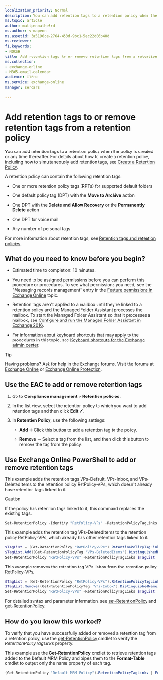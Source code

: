 ```yaml
---
localization_priority: Normal
description: You can add retention tags to a retention policy when the policy is created or any time thereafter. For details about how to create a retention policy, including how to simultaneously add retention tags, see Create a Retention Policy.
ms.topic: article
author: mattpennathe3rd
ms.author: v-mapenn
ms.assetid: 3a5196ce-2764-453d-9bc1-5ec22d06b40d
ms.reviewer: 
f1.keywords:
- NOCSH
title: Add retention tags to or remove retention tags from a retention policy
ms.collection: 
- exchange-online
- M365-email-calendar
audience: ITPro
ms.service: exchange-online
manager: serdars

---
```


# Add retention tags to or remove retention tags from a retention policy

You can add retention tags to a retention policy when the policy is created or any time thereafter. For details about how to create a retention policy, including how to simultaneously add retention tags, see [Create a Retention Policy](create-a-retention-policy.md).

A retention policy can contain the following retention tags:

- One or more retention policy tags (RPTs) for supported default folders

- One default policy tag (DPT) with the **Move to Archive** action

- One DPT with the **Delete and Allow Recovery** or the **Permanently Delete** action

- One DPT for voice mail

- Any number of personal tags

For more information about retention tags, see [Retention tags and retention policies](retention-tags-and-policies.md).

## What do you need to know before you begin?

- Estimated time to completion: 10 minutes.

- You need to be assigned permissions before you can perform this procedure or procedures. To see what permissions you need, see the "Messaging records management" entry in the [Feature permissions in Exchange Online](../../permissions-exo/feature-permissions.md) topic.

- Retention tags aren't applied to a mailbox until they're linked to a retention policy and the Managed Folder Assistant processes the mailbox. To start the Managed Folder Assistant so that it processes a mailbox, see [Configure and run the Managed Folder Assistant in Exchange 2016](https://technet.microsoft.com/library/9fcfb9b6-bd24-4218-a163-bc599cd5476a.aspx).

- For information about keyboard shortcuts that may apply to the procedures in this topic, see [Keyboard shortcuts for the Exchange admin center](../../accessibility/keyboard-shortcuts-in-admin-center.md).

> [!TIP]
> Having problems? Ask for help in the Exchange forums. Visit the forums at [Exchange Online](https://go.microsoft.com/fwlink/p/?linkId=267542) or [Exchange Online Protection](https://go.microsoft.com/fwlink/p/?linkId=285351).

## Use the EAC to add or remove retention tags

1. Go to **Compliance management** \> **Retention policies**.

2. In the list view, select the retention policy to which you want to add retention tags and then click **Edit** ![Edit icon](../../media/ITPro_EAC_EditIcon.gif).

3. In **Retention Policy**, use the following settings:

   - **Add** ![Add Icon](../../media/ITPro_EAC_AddIcon.gif) Click this button to add a retention tag to the policy.

   - **Remove** ![Remove icon](../../media/ITPro_EAC_RemoveIcon.gif) Select a tag from the list, and then click this button to remove the tag from the policy.

## Use Exchange Online PowerShell to add or remove retention tags

This example adds the retention tags VPs-Default, VPs-Inbox, and VPs-DeletedItems to the retention policy RetPolicy-VPs, which doesn't already have retention tags linked to it.

> [!CAUTION]
> If the policy has retention tags linked to it, this command replaces the existing tags.

```PowerShell
Set-RetentionPolicy -Identity "RetPolicy-VPs" -RetentionPolicyTagLinks "VPs-Default","VPs-Inbox","VPs-DeletedItems"
```

This example adds the retention tag VPs-DeletedItems to the retention policy RetPolicy-VPs, which already has other retention tags linked to it.

```PowerShell
$TagList = (Get-RetentionPolicy "RetPolicy-VPs").RetentionPolicyTagLinks
$TagList.Add((Get-RetentionPolicyTag 'VPs-DeletedItems').DistinguishedName)
Set-RetentionPolicy "RetPolicy-VPs" -RetentionPolicyTagLinks $TagList
```

This example removes the retention tag VPs-Inbox from the retention policy RetPolicy-VPs.

```PowerShell
$TagList = (Get-RetentionPolicy "RetPolicy-VPs").RetentionPolicyTagLinks
$TagList.Remove((Get-RetentionPolicyTag 'VPs-Inbox').DistinguishedName)
Set-RetentionPolicy "RetPolicy-VPs" -RetentionPolicyTagLinks $TagList
```

For detailed syntax and parameter information, see [set-RetentionPolicy](https://docs.microsoft.com/powershell/module/exchange/set-retentionpolicy) and [get-RetentionPolicy](https://docs.microsoft.com/powershell/module/exchange/get-retentionpolicy).

## How do you know this worked?

To verify that you have successfully added or removed a retention tag from a retention policy, use the [get-RetentionPolicy](https://docs.microsoft.com/powershell/module/exchange/get-retentionpolicy) cmdlet to verify the _RetentionPolicyTagLinks_ property.

This example use the **Get-RetentionPolicy** cmdlet to retrieve retention tags added to the Default MRM Policy and pipes them to the **Format-Table** cmdlet to output only the name property of each tag.

```PowerShell
(Get-RetentionPolicy "Default MRM Policy").RetentionPolicyTagLinks | Format-Table name
```
